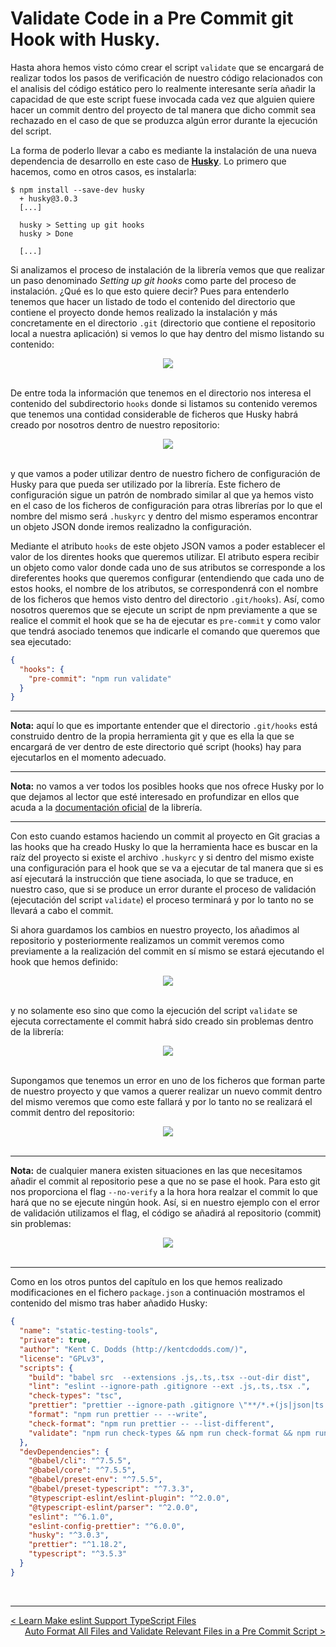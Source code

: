 # Validate Code in a Pre Commit git Hook with Husky.

Hasta ahora hemos visto cómo crear el script `validate` que se encargará de realizar todos los pasos de verificación de nuestro código relacionados con el analisis del código estático pero lo realmente interesante sería añadir la capacidad de que este script fuese invocada cada vez que alguien quiere hacer un commit dentro del proyecto de tal manera que dicho commit sea rechazado en el caso de que se produzca algún error durante la ejecución del script.

La forma de poderlo llevar a cabo es mediante la instalación de una nueva dependencia de desarrollo en este caso de **[Husky](https://github.com/typicode/husky)**. Lo primero que hacemos, como en otros casos, es instalarla:

```console
$ npm install --save-dev husky
  + husky@3.0.3
  [...]

  husky > Setting up git hooks
  husky > Done

  [...]
```

Si analizamos el proceso de instalación de la librería vemos que que realizar un paso denominado *Setting up git hooks* como parte del proceso de instalación. ¿Qué es lo que esto quiere decir? Pues para entenderlo tenemos que hacer un listado de todo el contenido del directorio que contiene el proyecto donde hemos realizado la instalación y más concretamente en el directorio `.git` (directorio que contiene el repositorio local a nuestra aplicación) si vemos lo que hay dentro del mismo listando su contenido:

<div style='text-align: center'>
  <img src='../images/ch02/02_54.png' />
</div>
<br />

De entre toda la información que tenemos en el directorio nos interesa el contenido del subdirectorio `hooks` donde si listamos su contenido veremos que tenemos una contidad considerable de ficheros que Husky habrá creado por nosotros dentro de nuestro repositorio:

<div style='text-align: center'>
  <img src='../images/ch02/02_55.png' />
</div>
<br />

y que vamos a poder utilizar dentro de nuestro fichero de configuración de Husky para que pueda ser utilizado por la librería. Este fichero de configuración sigue un patrón de nombrado similar al que ya hemos visto en el caso de los ficheros de configuración para otras librerías por lo que el nombre del mismo será `.huskyrc` y dentro del mismo esperamos encontrar un objeto JSON donde iremos realizadno la configuración.

Mediante el atributo `hooks` de este objeto JSON vamos a poder establecer el valor de los direntes hooks que queremos utilizar. El atributo espera recibir un objeto como valor donde cada uno de sus atributos se corresponde a los direferentes hooks que queremos configurar (entendiendo que cada uno de estos hooks, el nombre de los atributos, se correspondenrá con el nombre de los ficheros que hemos visto dentro del directorio `.git/hooks`). Así, como nosotros queremos que se ejecute un script de npm previamente a que se realice el commit el hook que se ha de ejecutar es `pre-commit` y como valor que tendrá asociado tenemos que indicarle el comando que queremos que sea ejecutado:

```json
{
  "hooks": {
    "pre-commit": "npm run validate"
  }
}
```

---
**Nota:** aquí lo que es importante entender que el directorio `.git/hooks` está construido dentro de la propia herramienta git y que es ella la que se encargará de ver dentro de este directorio qué script (hooks) hay para ejecutarlos en el momento adecuado.

---
**Nota:** no vamos a ver todos los posibles hooks que nos ofrece Husky por lo que dejamos al lector que esté interesado en profundizar en ellos que acuda a la [documentación oficial](https://typicode.github.io/husky/#/) de la librería.

---

Con esto cuando estamos haciendo un commit al proyecto en Git gracias a las hooks que ha creado Husky lo que la herramienta hace es buscar en la raíz del proyecto si existe el archivo `.huskyrc` y si dentro del mismo existe una configuración para el hook que se va a ejecutar de tal manera que si es así ejecutará la instrucción que tiene asociada, lo que se traduce, en nuestro caso, que si se produce un error durante el proceso de validación (ejecutación del script `validate`) el proceso terminará y por lo tanto no se llevará a cabo el commit.

Si ahora guardamos los cambios en nuestro proyecto, los añadimos al repositorio y posteriormente realizamos un commit veremos como previamente a la realización del commit en sí mismo se estará ejecutando el hook que hemos definido:

<div style='text-align: center'>
  <img src='../images/ch02/02_56.png' />
</div>
<br />

y no solamente eso sino que como la ejecución del script `validate` se ejecuta correctamente el commit habrá sido creado sin problemas dentro de la librería:

<div style='text-align: center'>
  <img src='../images/ch02/02_57.png' />
</div>
<br />

Supongamos que tenemos un error en uno de los ficheros que forman parte de nuestro proyecto y que vamos a querer realizar un nuevo commit dentro del mismo veremos que como este fallará y por lo tanto no se realizará el commit dentro del repositorio:

<div style='text-align: center'>
  <img src='../images/ch02/02_58.png' />
</div>
<br />

---
**Nota:** de cualquier manera existen situaciones en las que necesitamos añadir el commit al repositorio pese a que no se pase el hook. Para esto git nos proporciona el flag `--no-verify` a la hora hora realzar el commit lo que hará que no se ejecute ningún hook. Así, si en nuestro ejemplo con el error de validación utilizamos el flag, el código se añadirá al repositorio (commit) sin problemas:

<div style='text-align: center'>
  <img src='../images/ch02/02_59.png' />
</div>
<br />

---

Como en los otros puntos del capítulo en los que hemos realizado modificaciones en el fichero `package.json` a continuación mostramos el contenido del mismo tras haber añadido Husky:

```json
{
  "name": "static-testing-tools",
  "private": true,
  "author": "Kent C. Dodds (http://kentcdodds.com/)",
  "license": "GPLv3",
  "scripts": {
    "build": "babel src  --extensions .js,.ts,.tsx --out-dir dist",
    "lint": "eslint --ignore-path .gitignore --ext .js,.ts,.tsx .",
    "check-types": "tsc",
    "prettier": "prettier --ignore-path .gitignore \"**/*.+(js|json|ts|tsx)\"",
    "format": "npm run prettier -- --write",
    "check-format": "npm run prettier -- --list-different",
    "validate": "npm run check-types && npm run check-format && npm run lint && npm run built"
  },
  "devDependencies": {
    "@babel/cli": "^7.5.5",
    "@babel/core": "^7.5.5",
    "@babel/preset-env": "^7.5.5",
    "@babel/preset-typescript": "^7.3.3",
    "@typescript-eslint/eslint-plugin": "^2.0.0",
    "@typescript-eslint/parser": "^2.0.0",
    "eslint": "^6.1.0",
    "eslint-config-prettier": "^6.0.0",
    "husky": "^3.0.3",
    "prettier": "^1.18.2",
    "typescript": "^3.5.3"
  }
}
```

<br />

----
<div>
  <div style="float: left">
    <a href="https://github.com/DevJoseManuel/js-tutorials/blob/master/testing/ch02/02_12.md">
      < Learn Make eslint Support TypeScript Files
    </a>
  </div>
  <div style="float: right">
    <a href="https://github.com/DevJoseManuel/js-tutorials/blob/master/testing/ch02/02_14.md">
      Auto Format All Files and Validate Relevant Files in a Pre Commit Script >
    </a>
  </div>
</div>

